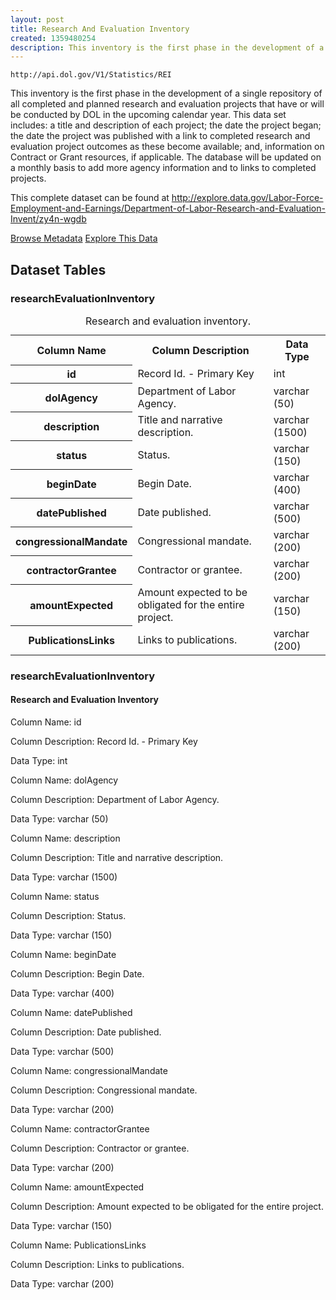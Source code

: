```yaml
---
layout: post
title: Research And Evaluation Inventory
created: 1359480254
description: This inventory is the first phase in the development of a single repository of all completed and planned research and evaluation projects that have or will be conducted by DOL in the upcoming calendar year.
---
```


```
http://api.dol.gov/V1/Statistics/REI
```

<p>This inventory is the first phase in the development of a single repository of all completed and planned research and evaluation projects that have or will be conducted by DOL in the upcoming calendar year. This data set includes: a title and description of each project; the date the project began; the date the project was published with a link to completed research and evaluation project outcomes as these become available; and, information on Contract or Grant resources, if applicable. The database will be updated on a monthly basis to add more agency information and to links to completed projects.</p>
<p>This complete dataset can be found at <a href="http://www.dol.gov/cgi-bin/leave-dol.asp?exiturl=http://explore.data.gov/Labor-Force-Employment-and-Earnings/Department-of-Labor-Research-and-Evaluation-Invent/zy4n-wgdb&amp;exitTitle=Research%20and%20Evaluation&amp;fedpage=yes">http://explore.data.gov/Labor-Force-Employment-and-Earnings/Department-of-Labor-Research-and-Evaluation-Invent/zy4n-wgdb</a></p>

<a href ="http://api.dol.gov/V1/Statistics/REI/$metadata" class="button radius button_dataset">Browse Metadata</a>
<a href ="https://devtools.dol.gov/APISampler/Home/Index1?datasetName=DOL%20Research%20and%20Evaluation%20Inventory%20Dataset" class="button radius button_dataset">Explore This Data</a>

## Dataset Tables  

<div class="dsktp_tbl">
	<h3>researchEvaluationInventory</h3>
	<table summary="Research and evaluation inventory">
		<caption>Research and evaluation inventory.</caption>
		<tbody>
			<tr>
				<th scope="col">Column Name</th>
				<th scope="col">Column Description</th>
				<th scope="col">Data Type</th>
			</tr>
			<tr>
				<th scope="row">id</th>
				<td>Record Id. - Primary Key</td>
				<td>int</td>
			</tr>
			<tr>
				<th scope="row">dolAgency</th>
				<td>Department of Labor Agency.</td>
				<td>varchar (50)</td>
			</tr>
			<tr>
				<th scope="row">description</th>
				<td>Title and narrative description.</td>
				<td>varchar (1500)</td>
			</tr>
			<tr>
				<th scope="row">status</th>
				<td>Status.</td>
				<td>varchar (150)</td>
			</tr>
			<tr>
				<th scope="row">beginDate</th>
				<td>Begin Date.</td>
				<td>varchar (400)</td>
			</tr>
			<tr>
				<th scope="row">datePublished</th>
				<td>Date published.</td>
				<td>varchar (500)</td>
			</tr>
			<tr>
				<th scope="row">congressionalMandate</th>
				<td>Congressional mandate.</td>
				<td>varchar (200)</td>
			</tr>
			<tr>
				<th scope="row">contractorGrantee</th>
				<td>Contractor or grantee.</td>
				<td>varchar (200)</td>
			</tr>
			<tr>
				<th scope="row">amountExpected</th>
				<td>Amount expected to be obligated for the entire project.</td>
				<td>varchar (150)</td>
			</tr>
			<tr>
				<th scope="row">PublicationsLinks</th>
				<td>Links to publications.</td>
				<td>varchar (200)</td>
			</tr>
		</tbody>
	</table>
</div>

<div class="mbl_tbl">
	<h3>researchEvaluationInventory</h3>
	<h4>Research and Evaluation Inventory</h4>
	<div class="odd_row">
		<p class="mbl-strng">Column Name: id</p>
		<p><span class="mbl-strng">Column Description:</span> Record Id. - Primary Key</p>
		<p><span class="mbl-strng">Data Type:</span> int</p>		
	</div>
	<div class="even_row">
		<p class="mbl-strng">Column Name: dolAgency</p>
		<p><span class="mbl-strng">Column Description:</span> Department of Labor Agency.</p>
		<p><span class="mbl-strng">Data Type:</span> varchar (50)</p>		
	</div>
	<div class="odd_row">
		<p class="mbl-strng">Column Name: description</p>
		<p><span class="mbl-strng">Column Description:</span> Title and narrative description.</p>
		<p><span class="mbl-strng">Data Type:</span> varchar (1500)</p>		
	</div>
	<div class="even_row">
		<p class="mbl-strng">Column Name: status</p>
		<p><span class="mbl-strng">Column Description:</span> Status.</p>
		<p><span class="mbl-strng">Data Type:</span> varchar (150)</p>		
	</div>
	<div class="odd_row">
		<p class="mbl-strng">Column Name: beginDate</p>
		<p><span class="mbl-strng">Column Description:</span> Begin Date.</p>
		<p><span class="mbl-strng">Data Type:</span> varchar (400)</p>		
	</div>
	<div class="even_row">
		<p class="mbl-strng">Column Name: datePublished</p>
		<p><span class="mbl-strng">Column Description:</span> Date published.</p>
		<p><span class="mbl-strng">Data Type:</span> varchar (500)</p>		
	</div>
	<div class="odd_row">
		<p class="mbl-strng">Column Name: congressionalMandate</p>
		<p><span class="mbl-strng">Column Description:</span> Congressional mandate.</p>
		<p><span class="mbl-strng">Data Type:</span> varchar (200)</p>		
	</div>
	<div class="even_row">
		<p class="mbl-strng">Column Name: contractorGrantee</p>
		<p><span class="mbl-strng">Column Description:</span> Contractor or grantee.</p>
		<p><span class="mbl-strng">Data Type:</span> varchar (200)</p>		
	</div>
	<div class="odd_row">
		<p class="mbl-strng">Column Name: amountExpected</p>
		<p><span class="mbl-strng">Column Description:</span> Amount expected to be obligated for the entire project.</p>
		<p><span class="mbl-strng">Data Type:</span> varchar (150)</p>		
	</div>
	<div class="even_row">
		<p class="mbl-strng">Column Name: PublicationsLinks</p>
		<p><span class="mbl-strng">Column Description:</span> Links to publications.</p>
		<p><span class="mbl-strng">Data Type:</span> varchar (200)</p>		
	</div>
</div>
